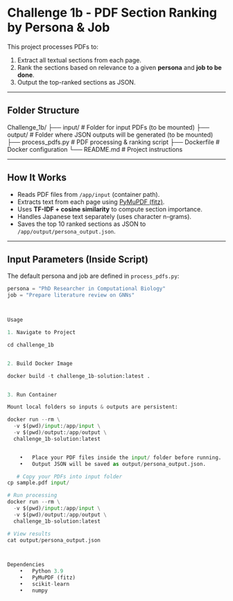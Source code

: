 # Challenge 1b - PDF Section Ranking by Persona & Job

This project processes PDFs to:
1. Extract all textual sections from each page.
2. Rank the sections based on relevance to a given **persona** and **job to be done**.
3. Output the top-ranked sections as JSON.

---

## **Folder Structure**

Challenge_1b/
├── input/                    # Folder for input PDFs (to be mounted)
├── output/                   # Folder where JSON outputs will be generated (to be mounted)
├── process_pdfs.py           # PDF processing & ranking script
├── Dockerfile                # Docker configuration
└── README.md                 # Project instructions

---

## **How It Works**
- Reads PDF files from `/app/input` (container path).
- Extracts text from each page using [PyMuPDF (fitz)](https://pymupdf.readthedocs.io/).
- Uses **TF-IDF + cosine similarity** to compute section importance.
- Handles Japanese text separately (uses character n-grams).
- Saves the top 10 ranked sections as JSON to `/app/output/persona_output.json`.

---

## **Input Parameters (Inside Script)**
The default persona and job are defined in `process_pdfs.py`:
```python
persona = "PhD Researcher in Computational Biology"
job = "Prepare literature review on GNNs"



Usage

1. Navigate to Project

cd challenge_1b


2. Build Docker Image

docker build -t challenge_1b-solution:latest .


3. Run Container

Mount local folders so inputs & outputs are persistent:

docker run --rm \
  -v $(pwd)/input:/app/input \
  -v $(pwd)/output:/app/output \
  challenge_1b-solution:latest


  	•	Place your PDF files inside the input/ folder before running.
	•	Output JSON will be saved as output/persona_output.json.

   # Copy your PDFs into input folder
cp sample.pdf input/

# Run processing
docker run --rm \
  -v $(pwd)/input:/app/input \
  -v $(pwd)/output:/app/output \
  challenge_1b-solution:latest

# View results
cat output/persona_output.json



Dependencies
	•	Python 3.9
	•	PyMuPDF (fitz)
	•	scikit-learn
	•	numpy
